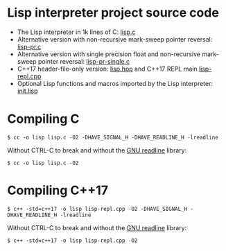 # Lisp interpreter project source code

- The Lisp interpreter in 1k lines of C: [lisp.c](lisp.c)
- Alternative version with non-recursive mark-sweep pointer reversal: [lisp-pr.c](lisp-pr.c)
- Alternative version with single precision float and non-recursive mark-sweep pointer reversal: [lisp-pr-single.c](lisp-pr-single.c)
- C++17 header-file-only version: [lisp.hpp](lisp.hpp) and C++17 REPL main [lisp-repl.cpp](lisp-repl.cpp)
- Optional Lisp functions and macros imported by the Lisp interpreter: [init.lisp](init.lisp)

# Compiling C

    $ cc -o lisp lisp.c -O2 -DHAVE_SIGNAL_H -DHAVE_READLINE_H -lreadline

Without CTRL-C to break and without the [GNU readline](https://en.wikipedia.org/wiki/GNU_Readline) library:

    $ cc -o lisp lisp.c -O2

# Compiling C++17

    $ c++ -std=c++17 -o lisp lisp-repl.cpp -O2 -DHAVE_SIGNAL_H -DHAVE_READLINE_H -lreadline

Without CTRL-C to break and without the [GNU readline](https://en.wikipedia.org/wiki/GNU_Readline) library:

    $ c++ -std=c++17 -o lisp lisp-repl.cpp -O2
